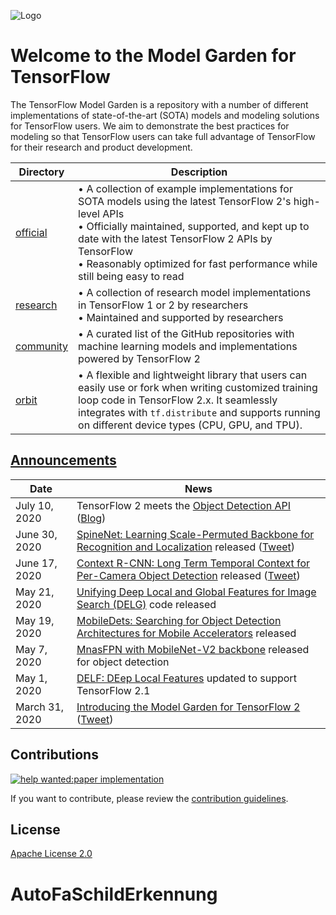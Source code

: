 ![Logo](https://storage.googleapis.com/model_garden_artifacts/TF_Model_Garden.png)

# Welcome to the Model Garden for TensorFlow

The TensorFlow Model Garden is a repository with a number of different implementations of state-of-the-art (SOTA) models and modeling solutions for TensorFlow users. We aim to demonstrate the best practices for modeling so that TensorFlow users
can take full advantage of TensorFlow for their research and product development.

| Directory | Description |
|-----------|-------------|
| [official](official) | • A collection of example implementations for SOTA models using the latest TensorFlow 2's high-level APIs<br />• Officially maintained, supported, and kept up to date with the latest TensorFlow 2 APIs by TensorFlow<br />• Reasonably optimized for fast performance while still being easy to read |
| [research](research) | • A collection of research model implementations in TensorFlow 1 or 2 by researchers<br />• Maintained and supported by researchers |
| [community](community) | • A curated list of the GitHub repositories with machine learning models and implementations powered by TensorFlow 2 |
| [orbit](orbit) | • A flexible and lightweight library that users can easily use or fork when writing customized training loop code in TensorFlow 2.x. It seamlessly integrates with `tf.distribute` and supports running on different device types (CPU, GPU, and TPU). |

## [Announcements](https://github.com/tensorflow/models/wiki/Announcements)

| Date | News |
|------|------|
| July 10, 2020 | TensorFlow 2 meets the [Object Detection API](https://github.com/tensorflow/models/tree/master/research/object_detection) ([Blog](https://blog.tensorflow.org/2020/07/tensorflow-2-meets-object-detection-api.html)) |
| June 30, 2020 | [SpineNet: Learning Scale-Permuted Backbone for Recognition and Localization](https://github.com/tensorflow/models/tree/master/official/vision/detection#train-a-spinenet-49-based-mask-r-cnn) released ([Tweet](https://twitter.com/GoogleAI/status/1278016712978264064)) |
| June 17, 2020 | [Context R-CNN: Long Term Temporal Context for Per-Camera Object Detection](https://github.com/tensorflow/models/tree/master/research/object_detection#june-17th-2020) released ([Tweet](https://twitter.com/GoogleAI/status/1276571419422253057)) |
| May 21, 2020 | [Unifying Deep Local and Global Features for Image Search (DELG)](https://github.com/tensorflow/models/tree/master/research/delf#delg) code released |
| May 19, 2020 | [MobileDets: Searching for Object Detection Architectures for Mobile Accelerators](https://github.com/tensorflow/models/tree/master/research/object_detection#may-19th-2020) released |
| May 7, 2020 | [MnasFPN with MobileNet-V2 backbone](https://github.com/tensorflow/models/blob/master/research/object_detection/g3doc/detection_model_zoo.md#mobile-models) released for object detection |
| May 1, 2020 | [DELF: DEep Local Features](https://github.com/tensorflow/models/tree/master/research/delf) updated to support TensorFlow 2.1 |
| March 31, 2020 | [Introducing the Model Garden for TensorFlow 2](https://blog.tensorflow.org/2020/03/introducing-model-garden-for-tensorflow-2.html) ([Tweet](https://twitter.com/TensorFlow/status/1245029834633297921)) |

## Contributions

[![help wanted:paper implementation](https://img.shields.io/github/issues/tensorflow/models/help%20wanted%3Apaper%20implementation)](https://github.com/tensorflow/models/labels/help%20wanted%3Apaper%20implementation)

If you want to contribute, please review the [contribution guidelines](https://github.com/tensorflow/models/wiki/How-to-contribute).

## License

[Apache License 2.0](LICENSE)
# AutoFaSchildErkennung
